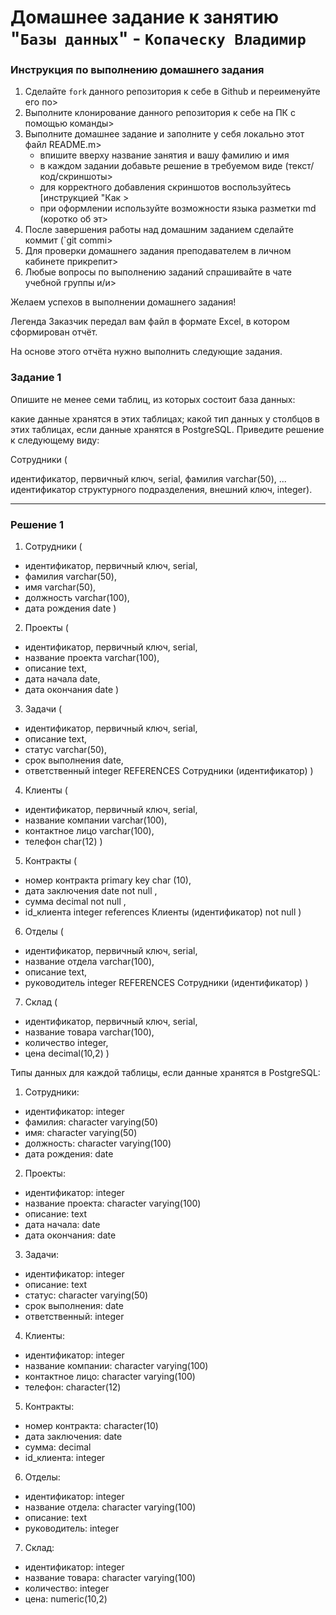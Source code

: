 # Домашнее задание к занятию "`Базы данных`" - `Копаческу Владимир`


### Инструкция по выполнению домашнего задания

   1. Сделайте `fork` данного репозитория к себе в Github и переименуйте его по>
   2. Выполните клонирование данного репозитория к себе на ПК с помощью команды>
   3. Выполните домашнее задание и заполните у себя локально этот файл README.m>
      - впишите вверху название занятия и вашу фамилию и имя
      - в каждом задании добавьте решение в требуемом виде (текст/код/скриншоты>
      - для корректного добавления скриншотов воспользуйтесь [инструкцией "Как >
      - при оформлении используйте возможности языка разметки md (коротко об эт>
   4. После завершения работы над домашним заданием сделайте коммит (`git commi>
   5. Для проверки домашнего задания преподавателем в личном кабинете прикрепит>
   6. Любые вопросы по выполнению заданий спрашивайте в чате учебной группы и/и>
   
Желаем успехов в выполнении домашнего задания!

Легенда
Заказчик передал вам файл в формате Excel, в котором сформирован отчёт.

На основе этого отчёта нужно выполнить следующие задания.

### Задание 1
Опишите не менее семи таблиц, из которых состоит база данных:

какие данные хранятся в этих таблицах;
какой тип данных у столбцов в этих таблицах, если данные хранятся в PostgreSQL.
Приведите решение к следующему виду:

Сотрудники (

идентификатор, первичный ключ, serial,
фамилия varchar(50),
...
идентификатор структурного подразделения, внешний ключ, integer).

---
### Решение 1

1.	Сотрудники (
-	идентификатор, первичный ключ, serial,
-	фамилия varchar(50),
-	имя varchar(50),
-	должность varchar(100),
-	дата рождения date )
2.	Проекты (
-	идентификатор, первичный ключ, serial,
-	название проекта varchar(100),
-	описание text,
-	дата начала date,
-	дата окончания date )
3.	Задачи (
-	идентификатор, первичный ключ, serial,
-	описание text,
-	статус varchar(50),
-	срок выполнения date,
-	ответственный integer REFERENCES Сотрудники (идентификатор) )
4.	Клиенты (
-	идентификатор, первичный ключ, serial,
-	название компании varchar(100),
-	контактное лицо varchar(100),
-	телефон char(12) )
5.	Контракты ( 
- 	номер контракта primary key char (10), 
- 	дата заключения date not null , 
- 	сумма decimal not null , 
- 	id_клиента integer references Клиенты (идентификатор) not null )
6.	Отделы (
-	идентификатор, первичный ключ, serial,
-	название отдела varchar(100),
-	описание text,
-	руководитель integer REFERENCES Сотрудники (идентификатор) )
7.	Склад (
-	идентификатор, первичный ключ, serial,
-	название товара varchar(100),
-	количество integer,
-	цена decimal(10,2) )


Типы данных для каждой таблицы, если данные хранятся в PostgreSQL:
1.	Сотрудники:
-	идентификатор: integer
-	фамилия: character varying(50)
-	имя: character varying(50)
-	должность: character varying(100)
-	дата рождения: date
2.	Проекты:
-	идентификатор: integer
-	название проекта: character varying(100)
-	описание: text
-	дата начала: date
-	дата окончания: date
3.	Задачи:
-	идентификатор: integer
-	описание: text
-	статус: character varying(50)
-	срок выполнения: date
-	ответственный: integer
4.	Клиенты:
-	идентификатор: integer
-	название компании: character varying(100)
-	контактное лицо: character varying(100)
-	телефон: character(12)
5.	Контракты:
-	номер контракта: character(10)
-	дата заключения: date
-	сумма: decimal
-	id_клиента: integer
6.	Отделы:
-	идентификатор: integer
-	название отдела: character varying(100)
-	описание: text
-	руководитель: integer
7.	Склад:
-	идентификатор: integer
-	название товара: character varying(100)
-	количество: integer
-	цена: numeric(10,2)
